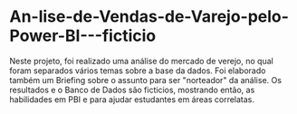 # An-lise-de-Vendas-de-Varejo-pelo-Power-BI---ficticio
Neste projeto, foi realizado uma análise do mercado de verejo, no qual foram separados vários temas sobre a base da dados. Foi elaborado também um Briefing sobre o assunto para ser "norteador" da análise. Os resultados e o Banco de Dados são ficticios, mostrando então, as habilidades em PBI e para ajudar estudantes em áreas correlatas.
